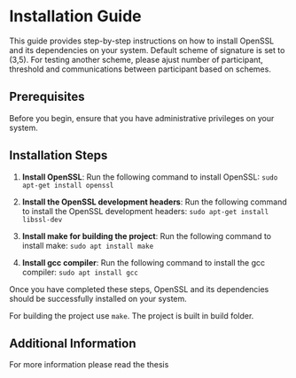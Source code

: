 # Installation Guide

This guide provides step-by-step instructions on how to install OpenSSL and its dependencies on your system. 
Default scheme of signature is set to (3,5). For testing another scheme, please ajust number of participant,
threshold and communications between participant based on schemes.

## Prerequisites
Before you begin, ensure that you have administrative privileges on your system.

## Installation Steps

1. **Install OpenSSL**: Run the following command to install OpenSSL:
`sudo apt-get install openssl`

2. **Install the OpenSSL development headers**: Run the following command to install the OpenSSL development headers:
`sudo apt-get install libssl-dev`

3. **Install make for building the project**: Run the following command to install make:
`sudo apt install make`

4. **Install gcc compiler**: Run the following command to install the gcc compiler:
`sudo apt install gcc`

Once you have completed these steps, OpenSSL and its dependencies should be successfully installed on your system.

For building the project use `make`. The project is built in build folder. 

## Additional Information
For more information please read the thesis

